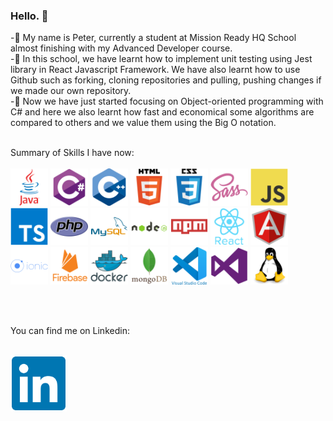 ### Hello. 👋

<!--
**peterkmissionready/peterkmissionready** is a ✨ _special_ ✨ repository because its `README.md` (this file) appears on your GitHub profile.

Here are some ideas to get you started:

- 🔭 I’m currently working on ...
- 🌱 I’m currently learning ...
- 👯 I’m looking to collaborate on ...
- 🤔 I’m looking for help with ...
- 💬 Ask me about ...
- 📫 How to reach me: ...
- 😄 Pronouns: ...
- ⚡ Fun fact: ...
-->
-🔭 My name is Peter, currently a student at Mission Ready HQ School almost finishing with my Advanced Developer course.</br>
-🌱 In this school, we have learnt how to implement unit testing using Jest library in React Javascript Framework. We have also learnt how to use Github such as forking, cloning repositories and pulling, pushing changes if we made our own repository.</br>
-🤔 Now we have just started focusing on Object-oriented programming with C# and here we also learnt how fast and economical some algorithms are compared to others and we value them using the Big O notation.</br></br>

<!-- image src of skills here https://github.com/devicons/devicon/tree/master/icons -->
Summary of Skills I have now:</br></br>
<img src="https://github.com/devicons/devicon/blob/master/icons/java/java-original-wordmark.svg" width="60px" height="60px" alt="java"></img>
<img src="https://github.com/devicons/devicon/blob/master/icons/csharp/csharp-original.svg" width="60px" height="60px" alt="csharp"></img>
<img src="https://github.com/devicons/devicon/blob/master/icons/cplusplus/cplusplus-original.svg" width="60px" height="60px" alt="cplusplus"></img>
<img src="https://github.com/devicons/devicon/blob/master/icons/html5/html5-original-wordmark.svg" width="60px" height="60px" alt="html5"></img>
<img src="https://github.com/devicons/devicon/blob/master/icons/css3/css3-original-wordmark.svg" width="60px" height="60px" alt="css"></img>
<img src="https://github.com/devicons/devicon/blob/master/icons/sass/sass-original.svg" width="60px" height="60px" alt="sass"></img>
<img src="https://github.com/devicons/devicon/blob/master/icons/javascript/javascript-original.svg" width="60px" height="60px" alt="javascript"></img>
<img src="https://github.com/devicons/devicon/blob/master/icons/typescript/typescript-original.svg" width="60px" height="60px" alt="typescript"></img>
<img src="https://github.com/devicons/devicon/blob/master/icons/php/php-original.svg" width="60px" height="60px" alt="php"></img>
<img src="https://github.com/devicons/devicon/blob/master/icons/mysql/mysql-original-wordmark.svg" width="60px" height="60px" alt="php"></img>
<img src="https://github.com/devicons/devicon/blob/master/icons/nodejs/nodejs-original-wordmark.svg" width="60px" height="60px" alt="nodejs"></img>
<img src="https://github.com/devicons/devicon/blob/master/icons/npm/npm-original-wordmark.svg" width="60px" height="60px" alt="npm"></img>
<img src="https://raw.githubusercontent.com/devicons/devicon/master/icons/react/react-original-wordmark.svg" width="60px" height="60px" alt="react"></img>
<img src="https://github.com/devicons/devicon/blob/master/icons/angularjs/angularjs-original.svg" width="60px" height="60px" alt="angular"></img>
<img src="https://github.com/devicons/devicon/blob/master/icons/ionic/ionic-original-wordmark.svg" width="60px" height="60px" alt="ionic"></img>
<img src="https://github.com/devicons/devicon/blob/master/icons/firebase/firebase-plain-wordmark.svg" width="60px" height="60px" alt="firebase"></img>
<img src="https://github.com/devicons/devicon/blob/master/icons/docker/docker-original-wordmark.svg" width="60px" height="60px" alt="docker"></img>
<img src="https://github.com/devicons/devicon/blob/master/icons/mongodb/mongodb-original-wordmark.svg" width="60px" height="60px" alt="mongodb"></img>
<img src="https://github.com/devicons/devicon/blob/master/icons/vscode/vscode-original-wordmark.svg" width="60px" height="60px" alt="vscode"></img>
<img src="https://github.com/devicons/devicon/blob/master/icons/visualstudio/visualstudio-plain.svg" width="60px" height="60px" alt="visualstudio"></img>
<img src="https://github.com/devicons/devicon/blob/master/icons/linux/linux-original.svg" width="60px" height="60px" alt="linux"></img>

</br></br>

You can find me on Linkedin:</br></br>

<a href="https://www.linkedin.com/in/peter-kim-44ab3361/"><img src="https://github.com/devicons/devicon/blob/master/icons/linkedin/linkedin-original.svg" width="90px" height="90px" alt="linkedin"></img></a>

